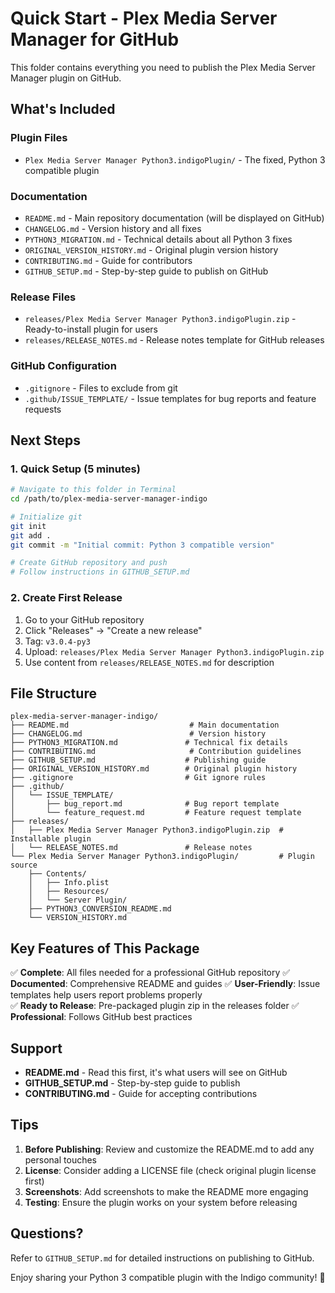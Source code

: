 # Quick Start - Plex Media Server Manager for GitHub

This folder contains everything you need to publish the Plex Media Server Manager plugin on GitHub.

## What's Included

### Plugin Files
- `Plex Media Server Manager Python3.indigoPlugin/` - The fixed, Python 3 compatible plugin

### Documentation
- `README.md` - Main repository documentation (will be displayed on GitHub)
- `CHANGELOG.md` - Version history and all fixes
- `PYTHON3_MIGRATION.md` - Technical details about all Python 3 fixes
- `ORIGINAL_VERSION_HISTORY.md` - Original plugin version history
- `CONTRIBUTING.md` - Guide for contributors
- `GITHUB_SETUP.md` - Step-by-step guide to publish on GitHub

### Release Files
- `releases/Plex Media Server Manager Python3.indigoPlugin.zip` - Ready-to-install plugin for users
- `releases/RELEASE_NOTES.md` - Release notes template for GitHub releases

### GitHub Configuration
- `.gitignore` - Files to exclude from git
- `.github/ISSUE_TEMPLATE/` - Issue templates for bug reports and feature requests

## Next Steps

### 1. Quick Setup (5 minutes)
```bash
# Navigate to this folder in Terminal
cd /path/to/plex-media-server-manager-indigo

# Initialize git
git init
git add .
git commit -m "Initial commit: Python 3 compatible version"

# Create GitHub repository and push
# Follow instructions in GITHUB_SETUP.md
```

### 2. Create First Release
1. Go to your GitHub repository
2. Click "Releases" → "Create a new release"
3. Tag: `v3.0.4-py3`
4. Upload: `releases/Plex Media Server Manager Python3.indigoPlugin.zip`
5. Use content from `releases/RELEASE_NOTES.md` for description

## File Structure

```
plex-media-server-manager-indigo/
├── README.md                           # Main documentation
├── CHANGELOG.md                        # Version history
├── PYTHON3_MIGRATION.md               # Technical fix details
├── CONTRIBUTING.md                     # Contribution guidelines
├── GITHUB_SETUP.md                    # Publishing guide
├── ORIGINAL_VERSION_HISTORY.md        # Original plugin history
├── .gitignore                         # Git ignore rules
├── .github/
│   └── ISSUE_TEMPLATE/
│       ├── bug_report.md              # Bug report template
│       └── feature_request.md         # Feature request template
├── releases/
│   ├── Plex Media Server Manager Python3.indigoPlugin.zip  # Installable plugin
│   └── RELEASE_NOTES.md               # Release notes
└── Plex Media Server Manager Python3.indigoPlugin/         # Plugin source
    ├── Contents/
    │   ├── Info.plist
    │   ├── Resources/
    │   └── Server Plugin/
    ├── PYTHON3_CONVERSION_README.md
    └── VERSION_HISTORY.md
```

## Key Features of This Package

✅ **Complete**: All files needed for a professional GitHub repository
✅ **Documented**: Comprehensive README and guides
✅ **User-Friendly**: Issue templates help users report problems properly  
✅ **Ready to Release**: Pre-packaged plugin zip in the releases folder
✅ **Professional**: Follows GitHub best practices

## Support

- **README.md** - Read this first, it's what users will see on GitHub
- **GITHUB_SETUP.md** - Step-by-step guide to publish
- **CONTRIBUTING.md** - Guide for accepting contributions

## Tips

1. **Before Publishing**: Review and customize the README.md to add any personal touches
2. **License**: Consider adding a LICENSE file (check original plugin license first)
3. **Screenshots**: Add screenshots to make the README more engaging
4. **Testing**: Ensure the plugin works on your system before releasing

## Questions?

Refer to `GITHUB_SETUP.md` for detailed instructions on publishing to GitHub.

Enjoy sharing your Python 3 compatible plugin with the Indigo community! 🎉
